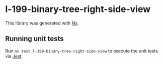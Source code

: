 # l-199-binary-tree-right-side-view

This library was generated with [Nx](https://nx.dev).

## Running unit tests

Run `nx test l-199-binary-tree-right-side-view` to execute the unit tests via [Jest](https://jestjs.io).

